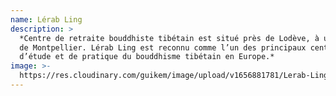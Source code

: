 ```yaml
---
name: Lérab Ling
description: >
  *Centre de retraite bouddhiste tibétain est situé près de Lodève, à une heure
  de Montpellier. Lérab Ling est reconnu comme l’un des principaux centres
  d’étude et de pratique du bouddhisme tibétain en Europe.*
image: >-
  https://res.cloudinary.com/guikem/image/upload/v1656881781/Lerab-Ling_nm14cg.jpg
---
```


